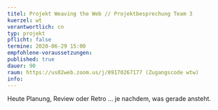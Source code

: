 ```yaml
---
titel: Projekt Weaving the Web // Projektbesprechung Team 3
kuerzel: wt
verantwortlich: cn
typ: projekt
pflicht: false
termine: 2020-06-29 15:00
empfohlene-voraussetzungen: 
published: true
dauer: 90
raum: https://us02web.zoom.us/j/89170267177 (Zugangscode wtw)
info: 
---
```


Heute Planung, Review oder Retro … je nachdem, was gerade ansteht.